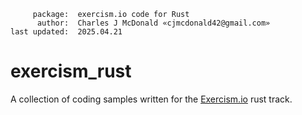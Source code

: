          package:  exercism.io code for Rust
          author:  Charles J McDonald «cjmcdonald42@gmail.com»
    last updated:  2025.04.21

# exercism_rust

A collection of coding samples written for the [Exercism.io](https://exercism.org/tracks/rust) rust track.

